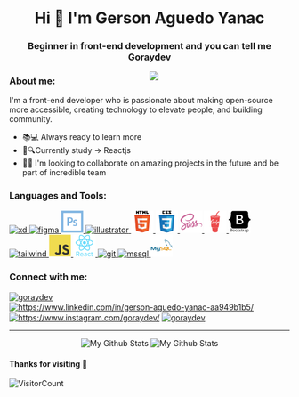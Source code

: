 <h1 align="center">Hi 👋 I'm Gerson Aguedo Yanac</h1>
<h3 align="center">Beginner in front-end development and you can tell me Goraydev</h3>

<img align="right" width="50%" src="https://i.postimg.cc/Njp40zZp/programmer-Sinfondo.png">
<h3 align="left">About me:</h3>
<p>I'm a front-end developer who is passionate about making open-source more accessible, creating technology to elevate people, and building community.</p>
<ul>
  <li>📚💻 Always ready to learn more</li>
  <li>💙🔍Currently study -> Reactjs </li>
  <li>🤝🙌 I'm looking to collaborate on amazing projects in the future and be part of incredible team </li>
</ul>

<h3 align="left">Languages and Tools:</h3>

<p align="left"> <a href="https://www.adobe.com/products/xd.html" target="_blank" rel="noreferrer"> <img src="https://cdn.worldvectorlogo.com/logos/adobe-xd.svg" alt="xd" width="40" height="40"/> </a><a href="https://www.figma.com/" target="_blank" rel="noreferrer"> <img src="https://www.vectorlogo.zone/logos/figma/figma-icon.svg" alt="figma" width="40" height="40"/> </a><a href="https://www.photoshop.com/en" target="_blank" rel="noreferrer"> <img src="https://raw.githubusercontent.com/devicons/devicon/master/icons/photoshop/photoshop-line.svg" alt="photoshop" width="40" height="40"/> </a><a href="https://www.adobe.com/in/products/illustrator.html" target="_blank" rel="noreferrer"> <img src="https://www.vectorlogo.zone/logos/adobe_illustrator/adobe_illustrator-icon.svg" alt="illustrator" width="40" height="40"/> </a> <a href="https://www.w3.org/html/" target="_blank" rel="noreferrer"> <img src="https://raw.githubusercontent.com/devicons/devicon/master/icons/html5/html5-original-wordmark.svg" alt="html5" width="40" height="40"/> </a> <a href="https://www.w3schools.com/css/" target="_blank" rel="noreferrer"> <img src="https://raw.githubusercontent.com/devicons/devicon/master/icons/css3/css3-original-wordmark.svg" alt="css3" width="40" height="40"/> </a> <a href="https://sass-lang.com" target="_blank" rel="noreferrer"> <img src="https://raw.githubusercontent.com/devicons/devicon/master/icons/sass/sass-original.svg" alt="sass" width="40" height="40"/> </a> <a href="https://gulpjs.com" target="_blank" rel="noreferrer"> <img src="https://raw.githubusercontent.com/devicons/devicon/master/icons/gulp/gulp-plain.svg" alt="gulp" width="40" height="40"/> </a> <a href="https://getbootstrap.com" target="_blank" rel="noreferrer"> <img src="https://raw.githubusercontent.com/devicons/devicon/master/icons/bootstrap/bootstrap-plain-wordmark.svg" alt="bootstrap" width="40" height="40"/> </a>  <a href="https://tailwindcss.com/" target="_blank" rel="noreferrer"> <img src="https://www.vectorlogo.zone/logos/tailwindcss/tailwindcss-icon.svg" alt="tailwind" width="40" height="40"/> <a href="https://developer.mozilla.org/en-US/docs/Web/JavaScript" target="_blank" rel="noreferrer"> <img src="https://raw.githubusercontent.com/devicons/devicon/master/icons/javascript/javascript-original.svg" alt="javascript" width="40" height="40"/> </a>   </a> <a href="https://reactjs.org/" target="_blank" rel="noreferrer"> <img src="https://raw.githubusercontent.com/devicons/devicon/master/icons/react/react-original-wordmark.svg" alt="react" width="40" height="40"/> </a>  <a href="https://git-scm.com/" target="_blank" rel="noreferrer"> <img src="https://www.vectorlogo.zone/logos/git-scm/git-scm-icon.svg" alt="git" width="40" height="40"/> </a>    <a href="https://www.microsoft.com/en-us/sql-server" target="_blank" rel="noreferrer"> <img src="https://www.svgrepo.com/show/303229/microsoft-sql-server-logo.svg" alt="mssql" width="40" height="40"/> </a> <a href="https://www.mysql.com/" target="_blank" rel="noreferrer"> <img src="https://raw.githubusercontent.com/devicons/devicon/master/icons/mysql/mysql-original-wordmark.svg" alt="mysql" width="40" height="40"/> </a>

<h3 align="left">Connect with me:</h3>
<p align="left">
<a href="https://twitter.com/goraydev" target="blank"><img align="center" src="https://raw.githubusercontent.com/rahuldkjain/github-profile-readme-generator/master/src/images/icons/Social/twitter.svg" alt="goraydev" height="30" width="40" /></a>
<a href="https://www.linkedin.com/in/gerson-aguedo-yanac-aa949b1b5/" target="blank"><img align="center" src="https://raw.githubusercontent.com/rahuldkjain/github-profile-readme-generator/master/src/images/icons/Social/linked-in-alt.svg" alt="https://www.linkedin.com/in/gerson-aguedo-yanac-aa949b1b5/" height="30" width="40" /></a>
<a href="https://www.instagram.com/goraydev/" target="blank"><img align="center" src="https://raw.githubusercontent.com/rahuldkjain/github-profile-readme-generator/master/src/images/icons/Social/instagram.svg" alt="https://www.instagram.com/goraydev/" height="30" width="40" /></a>
<a href="https://gersonaguedoyanac.netlify.app/" target="blank"><img align="center" src="https://img.icons8.com/fluency/48/000000/domain.png" alt="goraydev" height="40" width="40" /></a>
</p>
<hr>

<p align="center">
<img  src="https://github-readme-stats.vercel.app/api?username=goraydev&show_icons=true&icon_color=39bed5&text_color=fff&title_color=39bed5&theme=dark" alt="My Github Stats">
<img  width="39.5%"  src="https://github-readme-stats.vercel.app/api/top-langs/?username=goraydev&layout=compact&text_color=FFFFFF&theme=dark" alt="My Github Stats">
</p>

#### Thanks for visiting :crossed_fingers:
![VisitorCount](https://profile-counter.glitch.me/goraydev/count.svg)
